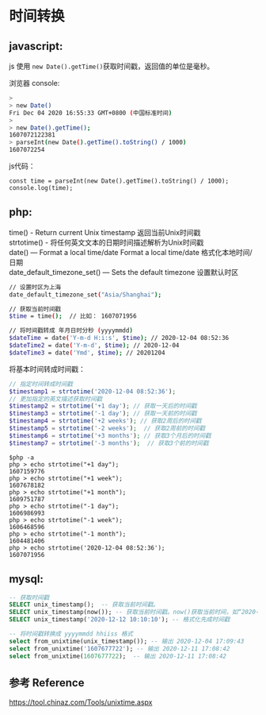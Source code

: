 # 时间转换


## javascript:

js 使用 `new Date().getTime()`获取时间戳，返回值的单位是毫秒。

浏览器 console:

```sh
>
> new Date()
Fri Dec 04 2020 16:55:33 GMT+0800 (中国标准时间)
>
> new Date().getTime();
1607072122381
> parseInt(new Date().getTime().toString() / 1000)
1607072254
```

js代码：

```
const time = parseInt(new Date().getTime().toString() / 1000);
console.log(time);
```



## php:

time() - Return current Unix timestamp 返回当前Unix时间戳  
strtotime() - 将任何英文文本的日期时间描述解析为Unix时间戳  
date() — Format a local time/date Format a local time/date 格式化本地时间/日期  
date_default_timezone_set() — Sets the default timezone 设置默认时区  


```sh
// 设置时区为上海
date_default_timezone_set("Asia/Shanghai"); 

// 获取当前时间戳
$time = time();  // 比如： 1607071956

// 将时间戳转成 年月日时分秒 (yyyymmdd)
$dateTime = date('Y-m-d H:i:s', $time); // 2020-12-04 08:52:36
$dateTime2 = date('Y-m-d', $time); // 2020-12-04
$dateTime3 = date('Ymd', $time); // 20201204
```

将基本时间转成时间戳：

```php
// 指定时间转成时间戳
$timestamp1 = strtotime('2020-12-04 08:52:36');
// 更加指定的英文描述获取时间戳
$timestamp2 = strtotime('+1 day'); // 获取一天后的时间戳 
$timestamp3 = strtotime('-1 day'); // 获取一天前的时间戳 
$timestamp4 = strtotime('+2 weeks'); // 获取2周后的时间戳
$timestamp5 = strtotime('-2 weeks');  // 获取2周前的时间戳
$timestamp6 = strtotime('+3 months'); // 获取3个月后的时间戳
$timestamp7 = strtotime('-3 months');  // 获取3个前的时间戳
```

```
$php -a 
php > echo strtotime("+1 day");
1607159776
php > echo strtotime("+1 week");
1607678182
php > echo strtotime("+1 month");
1609751787
php > echo strtotime("-1 day");
1606986993
php > echo strtotime("-1 week");
1606468596
php > echo strtotime("-1 month");
1604481406
php > echo strtotime('2020-12-04 08:52:36');
1607071956
```



## mysql:

```sql
-- 获取时间戳
SELECT unix_timestamp();  -- 获取当前时间戳。
SELECT unix_timestamp(now()); -- 获取当前时间戳。now()获取当前时间，如“2020-12-04 16:48:06”
SELECT unix_timestamp('2020-12-12 10:10:10'); -- 格式化先成时间戳

-- 将时间戳转换成 yyyymmdd hhiiss 格式
select from_unixtime(unix_timestamp()); -- 输出 2020-12-04 17:09:43
select from_unixtime('1607677722'); -- 输出 2020-12-11 17:08:42
select from_unixtime(1607677722);  -- 输出 2020-12-11 17:08:42
```



## 参考 Reference

https://tool.chinaz.com/Tools/unixtime.aspx
